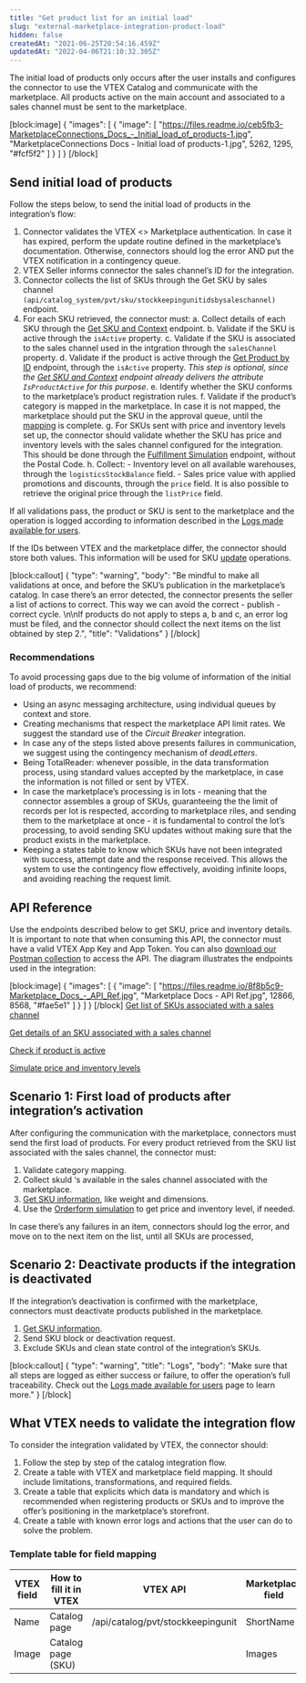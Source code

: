 ```yaml
---
title: "Get product list for an initial load"
slug: "external-marketplace-integration-product-load"
hidden: false
createdAt: "2021-06-25T20:54:16.459Z"
updatedAt: "2022-04-06T21:10:32.305Z"
---
```

The initial load of products only occurs after the user installs and configures the connector to use the VTEX Catalog and communicate with the marketplace. All products active on the main account and associated to a sales channel must be sent to the marketplace.



[block:image]
{
  "images": [
    {
      "image": [
        "https://files.readme.io/ceb5fb3-MarketplaceConnections_Docs_-_Initial_load_of_products-1.jpg",
        "MarketplaceConnections Docs - Initial load of products-1.jpg",
        5262,
        1295,
        "#fcf5f2"
      ]
    }
  ]
}
[/block]
## Send initial load of products

Follow the steps below, to send the initial load of products in the integration’s flow:


1. Connector validates the VTEX <> Marketplace authentication. In case it has expired, perform the update routine defined in the marketplace’s documentation. Otherwise, connectors should log the error AND put the VTEX notification in a contingency queue.
2. VTEX Seller informs connector the sales channel’s ID for the integration.
3. Connector collects the list of SKUs through the Get SKU by sales channel `(api/catalog_system/pvt/sku/stockkeepingunitidsbysaleschannel)` endpoint.
4. For each SKU retrieved, the connector must: 
a. Collect details of each SKU through the [Get SKU and Context](https://developers.vtex.com/vtex-rest-api/reference/catalog-api-get-sku-context) endpoint.
b. Validate if the SKU is active through the `isActive` property.
c. Validate if the SKU is associated to the sales channel used in the intgration through the `salesChannel` property. 
d. Validate if the product is active through the [Get Product by ID](https://developers.vtex.com/vtex-rest-api/reference/catalog-api-get-product) endpoint, through the `isActive` property. 
*This step is optional, since the [Get SKU and Context](https://developers.vtex.com/vtex-rest-api/reference/catalog-api-get-sku-context) endpoint already delivers the attribute `IsProductActive` for this purpose*.
e. Identify whether the SKU conforms to the marketplace’s product registration rules. 
f. Validate if the product’s category is mapped in the marketplace.  In case it is not mapped, the marketplace should put the SKU in the approval queue, until the [mapping](https://developers.vtex.com/vtex-rest-api/reference/send-category-mapping-to-vtex-mapper) is complete. 
g. For SKUs sent with price and inventory levels set up, the connector should validate whether the SKU has price and inventory levels with the sales channel configured for the integration. This should be done through the [Fulfillment Simulation](https://developers.vtex.com/vtex-rest-api/reference/fulfillment-simulation) endpoint, without the Postal Code. 
h.  Collect: 
        - Inventory level on all available warehouses, through the  `logisticsStockBalance` field.
        - Sales price value with applied promotions and discounts, through the `price` field. It is also possible to retrieve the original price through the `listPrice` field. 

If all validations pass, the product or SKU is sent to the marketplace and the operation is logged according to information described in the [Logs made available for users](https://developers.vtex.com/vtex-rest-api/docs/external-marketplace-integration-order-logs#log-messages). 

If the IDs between VTEX and the marketplace differ, the connector should store both values. This information will be used for SKU [update](https://developers.vtex.com/vtex-rest-api/docs/external-marketplace-integration-product-updates) operations.

[block:callout]
{
  "type": "warning",
  "body": "Be mindful to make all validations at once, and before the SKU’s publication in the marketplace’s catalog. In case there’s an error detected, the connector presents the seller a list of actions to correct. This way we can avoid the correct - publish - correct cycle. \n\nIf products do not apply to steps a, b and c, an error log must be filed, and the connector should collect the next items on the list obtained by step 2.",
  "title": "Validations"
}
[/block]
### Recommendations 

To avoid processing gaps due to the big volume of information of the initial load of products, we recommend:

- Using an async messaging architecture, using individual queues by context and store.  
- Creating mechanisms that respect the marketplace API limit rates. We suggest the standard use of the _Circuit Breaker_ integration.  
- In case any of the steps listed above presents failures in communication, we suggest using the contingency mechanism of _deadLetters_.   
- Being TotalReader: whenever possible, in the data transformation process, using standard values accepted by the marketplace, in case the information is not filled or sent by VTEX.  
- In case the marketplace’s processing is in lots - meaning that the connector assembles a group of SKUs, guaranteeing the the limit of records per lot is respected, according to marketplace riles, and sending them to the marketplace at once - it is fundamental to control the lot’s processing, to avoid sending SKU updates without making sure that the product exists in the marketplace.     
- Keeping a states table to know which SKUs have not been integrated with success, attempt date and the response received. This allows the system to use the contingency flow effectively, avoiding infinite loops, and avoiding reaching the request limit.    

## API Reference 

Use the endpoints described below to get SKU, price and inventory details. It is important to note that when consuming this API, the connector must have a valid VTEX App Key and App Token. You can also [download our Postman collection](https://www.getpostman.com/collections/95a809929905a50e2b7b) to access the API. The diagram illustrates the endpoints used in the integration:



[block:image]
{
  "images": [
    {
      "image": [
        "https://files.readme.io/8f8b5c9-Marketplace_Docs_-_API_Ref.jpg",
        "Marketplace Docs - API Ref.jpg",
        12866,
        8568,
        "#fae5e1"
      ]
    }
  ]
}
[/block]
[Get list of SKUs associated with a sales channel](https://developers.vtex.com/vtex-rest-api/reference/get_api-catalog-system-pvt-sku-stockkeepingunitidsbysaleschannel)

[Get details of an SKU associated with a sales channel ](https://developers.vtex.com/vtex-rest-api/reference/catalog-api-get-sku)

[Check if product is active](https://developers.vtex.com/vtex-rest-api/reference/productandtradepolicy)

[Simulate price and inventory levels](https://developers.vtex.com/vtex-rest-api/reference/fulfillment-simulation)


## Scenario 1: First load of products after integration’s activation

After configuring the communication with the marketplace, connectors must send the first load of products. For every product retrieved from the SKU list associated with the sales channel, the connector must:

1. Validate category mapping.
2. Collect skuId ‘s available in the sales channel associated with the marketplace.
3. [Get SKU information](https://developers.vtex.com/vtex-rest-api/reference/catalog-api-get-sku), like weight and dimensions.
4. Use the [Orderform simulation](https://developers.vtex.com/vtex-rest-api/reference/fulfillment-simulation) to get price and inventory level, if needed.

In case there’s any failures in an item, connectors should log the error, and move on to the next item on the list, until all SKUs are processed, 


## Scenario 2: Deactivate products if the integration is deactivated

If the integration’s deactivation is confirmed with the marketplace, connectors must deactivate products published in the marketplace.

1. [Get SKU information](https://developers.vtex.com/vtex-rest-api/reference/catalog-api-get-sku).
2. Send SKU block or deactivation request. 
3. Exclude SKUs and clean state control of the integration’s SKUs.

[block:callout]
{
  "type": "warning",
  "title": "Logs",
  "body": "Make sure that all steps are logged as either success or failure, to offer the operation’s full traceability. Check out the [Logs made available for users](https://developers.vtex.com/vtex-rest-api/docs/external-marketplace-integration-logs) page to learn more."
}
[/block]
## What VTEX needs to validate the integration flow 

To consider the integration validated by VTEX, the connector should: 

1. Follow the step by step of the catalog integration flow.
2. Create a table with VTEX and marketplace field mapping. It should include limitations, transformations, and required fields. 
3. Create a table that explicits which data is mandatory and which is recommended when registering products or SKUs and to improve the offer’s positioning in the marketplace’s storefront.
4. Create a table with known error logs and actions that the user can do to solve the problem.


### Template table for field mapping


| VTEX field | How to fill it in VTEX | VTEX API                          | Marketplace field |
|------------|------------------------|-----------------------------------|-------------------|
| Name       | Catalog page           | /api/catalog/pvt/stockkeepingunit | ShortName         |
| Image      | Catalog page (SKU)     |                                   | Images            |